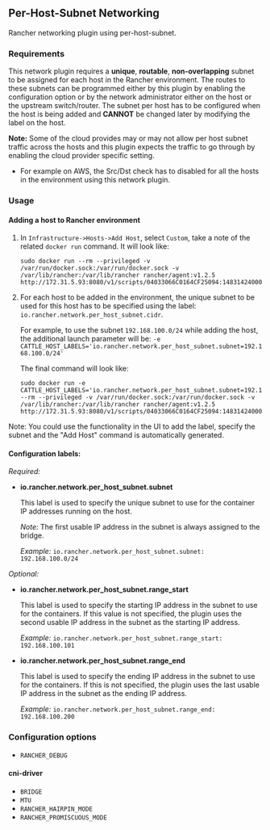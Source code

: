 ## Per-Host-Subnet Networking

Rancher networking plugin using per-host-subnet.

### Requirements
This network plugin requires a **unique**, **routable**, **non-overlapping** subnet to be assigned for each host in the Rancher environment. The routes to these subnets can be programmed either by this plugin by enabling the configuration option or by the network administrator either on the host or the upstream switch/router. The subnet per host has to be configured when the host is being added and **CANNOT** be changed later by modifying the label on the host.

**Note:** Some of the cloud provides may or may not allow per host subnet traffic across the hosts and this plugin expects the traffic to go through by enabling the cloud provider specific setting.

  - For example on AWS, the Src/Dst check has to disabled for all the hosts in the environment using this network plugin.

### Usage

#### Adding a host to Rancher environment
1. In `Infrastructure->Hosts->Add Host`, select `Custom`, take a note of the related `docker run` command. It will look like:
    ```
    sudo docker run --rm --privileged -v /var/run/docker.sock:/var/run/docker.sock -v /var/lib/rancher:/var/lib/rancher rancher/agent:v1.2.5 http://172.31.5.93:8080/v1/scripts/04033066C0164CF25094:1483142400000:KQrf2wQfJtdKxLHYuprV6LfWuQ
    ```

2. For each host to be added in the environment, the unique subnet to be used for this host has to be specified using the label: `io.rancher.network.per_host_subnet.cidr`.

   For example, to use the subnet `192.168.100.0/24` while adding the host, the additional launch parameter will be: `-e CATTLE_HOST_LABELS='io.rancher.network.per_host_subnet.subnet=192.168.100.0/24'`

   The final command will look like:
    ```
    sudo docker run -e CATTLE_HOST_LABELS='io.rancher.network.per_host_subnet.subnet=192.168.100.0/24'  --rm --privileged -v /var/run/docker.sock:/var/run/docker.sock -v /var/lib/rancher:/var/lib/rancher rancher/agent:v1.2.5 http://172.31.5.93:8080/v1/scripts/04033066C0164CF25094:1483142400000:KQrf2wQfJtdKxLHYuprV6LfWuQ
    ```

Note: You could use the functionality in the UI to add the label, specify the subnet and the "Add Host" command is automatically generated.


#### Configuration labels:

*Required:*

- **io.rancher.network.per\_host\_subnet.subnet**

  This label is used to specify the unique subnet to use for the container IP addresses running on the host.

  *Note:* The first usable IP address in the subnet is always assigned to the bridge.

  *Example:*
  `io.rancher.network.per_host_subnet.subnet: 192.168.100.0/24`

*Optional:*

- **io.rancher.network.per\_host\_subnet.range_start**

  This label is used to specify the starting IP address in the subnet to use for the containers. If this value is not specified, the plugin uses the second usable IP address in the subnet as the starting IP address.

  *Example:* `io.rancher.network.per_host_subnet.range_start: 192.168.100.101`

- **io.rancher.network.per\_host\_subnet.range_end**

  This label is used to specify the ending IP address in the subnet to use for the containers. If this is not specified, the plugin uses the last usable IP address in the subnet as the ending IP address.

  *Example:* `io.rancher.network.per_host_subnet.range_end: 192.168.100.200`

### Configuration options
* `RANCHER_DEBUG`

#### cni-driver

* `BRIDGE`
* `MTU`
* `RANCHER_HAIRPIN_MODE`
* `RANCHER_PROMISCUOUS_MODE`
